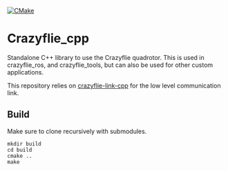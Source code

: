[![CMake](https://github.com/whoenig/crazyflie_cpp/actions/workflows/cmake.yml/badge.svg?branch=dev-crazyflie-link-cpp)](https://github.com/whoenig/crazyflie_cpp/actions/workflows/cmake.yml)

# Crazyflie_cpp

Standalone C++ library to use the Crazyflie quadrotor.
This is used in crazyflie_ros, and crazyflie_tools, but can also be used for other custom applications.

This repository relies on [crazyflie-link-cpp](https://github.com/bitcraze/crazyflie-link-cpp) for the low level communication link.

## Build

Make sure to clone recursively with submodules.

```
mkdir build
cd build
cmake ..
make
```
